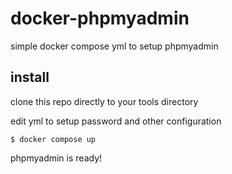 # docker-phpmyadmin
simple docker compose yml to setup phpmyadmin


## install
clone this repo directly to your tools directory

edit yml to setup password and other configuration

```
$ docker compose up 
```

phpmyadmin is ready!
